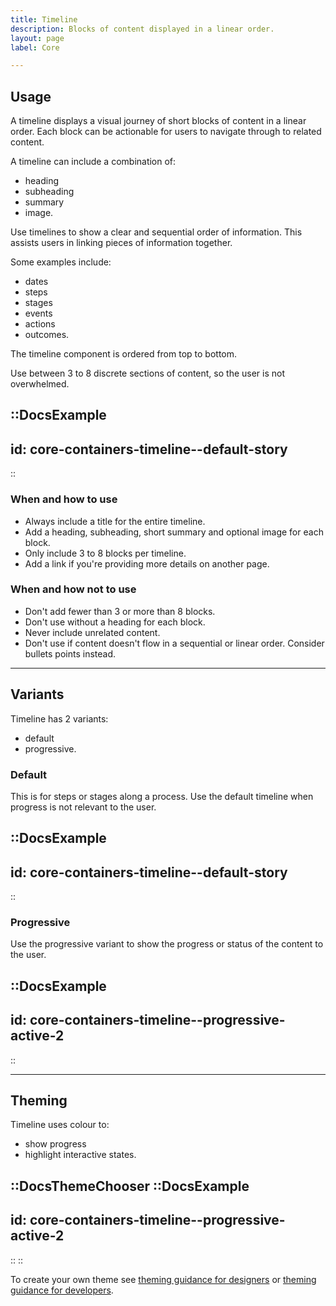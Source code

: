 ```yaml
---
title: Timeline
description: Blocks of content displayed in a linear order.
layout: page
label: Core

---
```


## Usage
A timeline displays a visual journey of short blocks of content in a linear order. Each block can be actionable for users to navigate through to related content.

A timeline can include a combination of:
- heading
- subheading
- summary
- image.

Use timelines to show a clear and sequential order of information. This assists users in linking pieces of information together.

Some examples include:
- dates
- steps
- stages
- events
- actions
- outcomes.

The timeline component is ordered from top to bottom.

Use between 3 to 8 discrete sections of content, so the user is not overwhelmed.


::DocsExample
---
id: core-containers-timeline--default-story
---
::

### When and how to use
- Always include a title for the entire timeline.
- Add a heading, subheading, short summary and optional image for each block.
- Only include 3 to 8 blocks per timeline.
- Add a link if you're providing more details on another page.

### When and how not to use
- Don't add fewer than 3 or more than 8 blocks.
- Don't use without a heading for each block.
- Never include unrelated content.
- Don't use if content doesn't flow in a sequential or linear order. Consider bullets points instead.

---

## Variants
Timeline has 2 variants:
- default
- progressive.

### Default
This is for steps or stages along a process. Use the default timeline when progress is not relevant to the user.

::DocsExample
---
id: core-containers-timeline--default-story
---
::

### Progressive
Use the progressive variant to show the progress or status of the content to the user.

::DocsExample
---
id: core-containers-timeline--progressive-active-2
---
::

---

## Theming
Timeline uses colour to:
- show progress
- highlight interactive states.

::DocsThemeChooser
  ::DocsExample
  ---
  id: core-containers-timeline--progressive-active-2
  ---
  ::
::

To create your own theme see [theming guidance for designers]() or [theming guidance for developers]().

